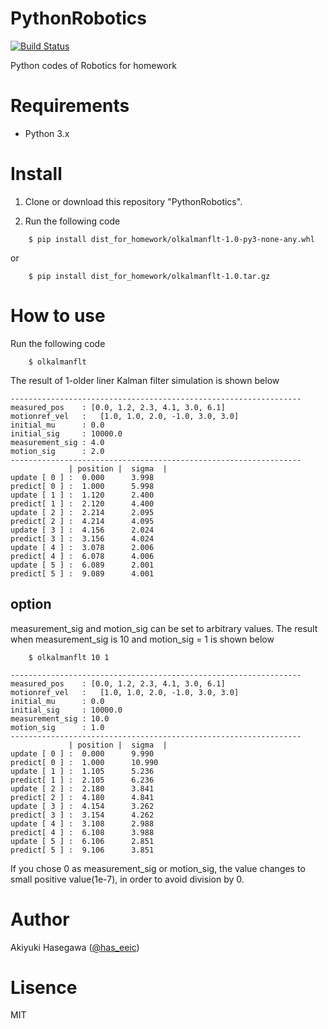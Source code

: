 # PythonRobotics
[![Build Status](https://travis-ci.org/hasesuns/PythonRobotics.svg?branch=master)](https://travis-ci.org/hasesuns/PythonRobotics)

Python codes of Robotics for homework

# Requirements
- Python 3.x

# Install

1. Clone or download this repository "PythonRobotics".

2. Run the following code 

````
    $ pip install dist_for_homework/olkalmanflt-1.0-py3-none-any.whl
````
   or
````
    $ pip install dist_for_homework/olkalmanflt-1.0.tar.gz
````

# How to use

Run the following code
````
    $ olkalmanflt
````
The result of 1-older liner Kalman filter simulation is shown below

````
-----------------------------------------------------------------
measured_pos    : [0.0, 1.2, 2.3, 4.1, 3.0, 6.1]
motionref_vel   :   [1.0, 1.0, 2.0, -1.0, 3.0, 3.0]
initial_mu      : 0.0
initial_sig     : 10000.0
measurement_sig : 4.0
motion_sig      : 2.0
-----------------------------------------------------------------
             | position |  sigma  |
update [ 0 ] :  0.000      3.998
predict[ 0 ] :  1.000      5.998
update [ 1 ] :  1.120      2.400
predict[ 1 ] :  2.120      4.400
update [ 2 ] :  2.214      2.095
predict[ 2 ] :  4.214      4.095
update [ 3 ] :  4.156      2.024
predict[ 3 ] :  3.156      4.024
update [ 4 ] :  3.078      2.006
predict[ 4 ] :  6.078      4.006
update [ 5 ] :  6.089      2.001
predict[ 5 ] :  9.089      4.001
````

## option
measurement_sig and motion_sig can be set to arbitrary values.
The result when measurement_sig is 10 and motion_sig = 1 is shown below

````
    $ olkalmanflt 10 1
````

````
-----------------------------------------------------------------
measured_pos    : [0.0, 1.2, 2.3, 4.1, 3.0, 6.1]
motionref_vel   :   [1.0, 1.0, 2.0, -1.0, 3.0, 3.0]
initial_mu      : 0.0
initial_sig     : 10000.0
measurement_sig : 10.0
motion_sig      : 1.0
-----------------------------------------------------------------
             | position |  sigma  |
update [ 0 ] :  0.000      9.990
predict[ 0 ] :  1.000      10.990
update [ 1 ] :  1.105      5.236
predict[ 1 ] :  2.105      6.236
update [ 2 ] :  2.180      3.841
predict[ 2 ] :  4.180      4.841
update [ 3 ] :  4.154      3.262
predict[ 3 ] :  3.154      4.262
update [ 4 ] :  3.108      2.988
predict[ 4 ] :  6.108      3.988
update [ 5 ] :  6.106      2.851
predict[ 5 ] :  9.106      3.851
````

If you chose 0 as measurement_sig or motion_sig,
the value changes to small positive value(1e-7),
in order to avoid division by 0.



# Author
Akiyuki Hasegawa ([@has_eeic](https://twitter.com/has_eeic))

# Lisence
MIT

